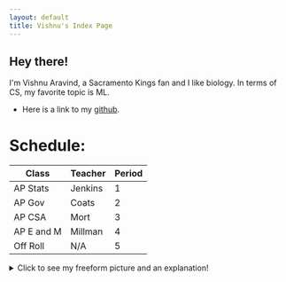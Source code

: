 ```yaml
---
layout: default
title: Vishnu's Index Page
---
```


## Hey there!

I'm Vishnu Aravind, a Sacramento Kings fan and I like biology. In terms of CS, my favorite topic is ML.

- Here is a link to my [github](https://github.com/VishnuAravind12).


# Schedule:

|    Class     | Teacher  | Period |
|--------------|----------|--------|
| AP Stats     | Jenkins  | 1      |
| AP Gov       | Coats    | 2      |
| AP CSA       | Mort     | 3      |
| AP E and M   | Millman  | 4      |
| Off Roll     | N/A      | 5      |



<details>
  <summary>Click to see my freeform picture and an explanation!</summary>

  <img src="{{ site.baseurl }}/images/newimage.png" alt="My freeform picture">

  <br>
  <br>

  Just started with GitHub Pages and learned how to use Markdown. Here's an image that depicts who I am as a person. I have a passion for basketball, and I love to get in the gym and work on my vertical. I also love AI and computational biology. But family is definitely the most important thing for me.
  
  <br>
</details>